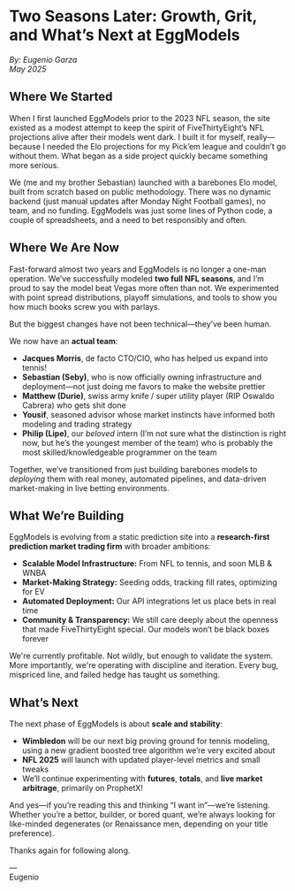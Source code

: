 # Two Seasons Later: Growth, Grit, and What’s Next at EggModels  
*By: Eugenio Garza*  
*May 2025*

## Where We Started

When I first launched EggModels prior to the 2023 NFL season, the site existed as a modest attempt to keep the spirit of FiveThirtyEight’s NFL projections alive after their models went dark. I built it for myself, really—because I needed the Elo projections for my Pick’em league and couldn’t go without them. What began as a side project quickly became something more serious.

We (me and my brother Sebastian) launched with a barebones Elo model, built from scratch based on public methodology. There was no dynamic backend (just manual updates after Monday Night Football games), no team, and no funding. EggModels was just some lines of Python code, a couple of spreadsheets, and a need to bet responsibly and often.

## Where We Are Now

Fast-forward almost two years and EggModels is no longer a one-man operation. We’ve successfully modeled **two full NFL seasons**, and I’m proud to say the model beat Vegas more often than not. We experimented with point spread distributions, playoff simulations, and tools to show you how much books screw you with parlays.

But the biggest changes have not been technical—they’ve been human.

We now have an **actual team**:
- **Jacques Morris**, de facto CTO/CIO, who has helped us expand into tennis!
- **Sebastian (Seby)**, who is now officially owning infrastructure and deployment—not just doing me favors to make the website prettier  
- **Matthew (Durie)**, swiss army knife / super utility player (RIP Oswaldo Cabrera) who gets shit done  
- **Yousif**, seasoned advisor whose market instincts have informed both modeling and trading strategy  
- **Philip (Lipe)**, our *beloved* intern (I’m not sure what the distinction is right now, but he’s the youngest member of the team) who is probably the most skilled/knowledgeable programmer on the team

Together, we’ve transitioned from just building barebones models to *deploying* them with real money, automated pipelines, and data-driven market-making in live betting environments.

## What We’re Building

EggModels is evolving from a static prediction site into a **research-first prediction market trading firm** with broader ambitions:
- **Scalable Model Infrastructure:** From NFL to tennis, and soon MLB & WNBA  
- **Market-Making Strategy:** Seeding odds, tracking fill rates, optimizing for EV  
- **Automated Deployment:** Our API integrations let us place bets in real time  
- **Community & Transparency:** We still care deeply about the openness that made FiveThirtyEight special. Our models won’t be black boxes forever

We're currently profitable. Not wildly, but enough to validate the system. More importantly, we're operating with discipline and iteration. Every bug, mispriced line, and failed hedge has taught us something.

## What’s Next

The next phase of EggModels is about **scale and stability**:
- **Wimbledon** will be our next big proving ground for tennis modeling, using a new gradient boosted tree algorithm we’re very excited about  
- **NFL 2025** will launch with updated player-level metrics and small tweaks  
- We’ll continue experimenting with **futures**, **totals**, and **live market arbitrage**, primarily on ProphetX!

And yes—if you’re reading this and thinking “I want in”—we’re listening. Whether you’re a bettor, builder, or bored quant, we’re always looking for like-minded degenerates (or Renaissance men, depending on your title preference).

Thanks again for following along.

—  
Eugenio